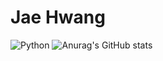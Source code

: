 # Jae Hwang
![Python](https://img.shields.io/badge/Python-blue.svg?&style=for-the-badge&logo=Python&logoColor=white)
![Anurag's GitHub stats](https://github-readme-stats.vercel.app/api?username=khwwang&theme=tokyonight&show_icons=true)
